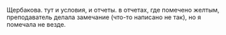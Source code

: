 Щербакова. тут и условия, и отчеты. в отчетах, где помечено желтым, преподаватель делала замечание (что-то написано не так), но я помечала не везде.
